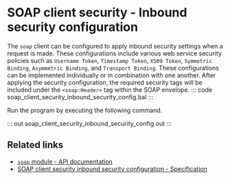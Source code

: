 # SOAP client security - Inbound security configuration

The `soap` client can be configured to apply inbound security settings when a request is made. These configurations include various web service security policies such as `Username Token`, `Timestamp Token`, `X509 Token`, `Symmetric Binding`, `Asymmetric Binding`, and `Transport Binding`. These configurations can be implemented individually or in combination with one another. After applying the security configuration, the required security tags will be included under the `<soap:Header>` tag within the SOAP envelope.
::: code soap_client_security_inbound_security_config.bal :::

Run the program by executing the following command.

::: out soap_client_security_inbound_security_config.out :::

## Related links

- [`soap` module - API documentation](https://central.ballerina.io/ballerina/soap/)
- [SOAP client security inbound security configuration - Specification](/spec/soap/#321-inbound-security-configurations)
